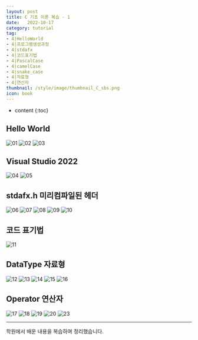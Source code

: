 ```yaml
---
layout: post
title: C 기초 이론 복습 - 1
date:   2022-10-17
category: tutorial
tag:
- 4|HelloWorld
- 4|프로그램생성과정
- 4|stdafx
- 4|코드표기법
- 4|PascalCase
- 4|camelCase
- 4|snake_case
- 4|자료형
- 4|연산자
thumbnail: /style/image/thumbnail_C_sbs.png
icon: book
---
```


* content
{:toc}

## Hello World

![01](https://user-images.githubusercontent.com/116151781/235865060-9ddb1951-14c4-4865-8937-c46ecee43d71.png)
![02](https://user-images.githubusercontent.com/116151781/235865116-8c0ea6b2-4cd5-476b-a6b8-c2209494a350.png)
![03](https://user-images.githubusercontent.com/116151781/235865196-8651ebd2-21d0-4a04-a749-e3386e784b24.png)


## Visual Studio 2022

![04](https://user-images.githubusercontent.com/116151781/235865242-80246bca-533d-40e8-8b06-e99122defe1f.png)
![05](https://user-images.githubusercontent.com/116151781/235865270-32604a86-d5aa-4eb3-a51f-e3bdaacd819d.png)


## stdafx.h 미리컴파일된 헤더

![06](https://user-images.githubusercontent.com/116151781/235865298-b56c980a-2967-4a23-8c85-4b60078eea99.png)
![07](https://user-images.githubusercontent.com/116151781/235865345-362ab131-8cd2-4948-93f9-5e8f3e9f9d01.png)
![08](https://user-images.githubusercontent.com/116151781/235865371-6ccc11c4-a60f-442c-8af5-4bc2ee71d37f.png)
![09](https://user-images.githubusercontent.com/116151781/235865396-715f7bdd-323c-4e5a-9e10-e033142bb67e.png)
![10](https://user-images.githubusercontent.com/116151781/235865436-bdd0efc0-3aea-42ee-85cd-3ddfab15bdcb.png)


## 코드 표기법

![11](https://user-images.githubusercontent.com/116151781/235865485-492fc869-f160-47b7-ada9-24936d932e81.png)


## DataType 자료형

![12](https://user-images.githubusercontent.com/116151781/235865521-daa33ae6-5839-4cc9-8c06-2b571cbbc44e.png)
![13](https://user-images.githubusercontent.com/116151781/235865545-fe552212-c2a7-45d1-9526-dc47073b6315.png)
![14](https://user-images.githubusercontent.com/116151781/235865584-dd2165c5-6e31-4cda-9c67-bb92b0df931d.png)
![15](https://user-images.githubusercontent.com/116151781/235865615-fef10aa3-1ae4-4d79-aee2-6938265a9ff8.png)
![16](https://user-images.githubusercontent.com/116151781/235865647-632e7cf2-d2ba-43be-a264-b1b5ad363160.png)


## Operator 연산자

![17](https://user-images.githubusercontent.com/116151781/235865675-5c24226d-d2b0-46e8-bec6-119973df7e85.png)
![18](https://user-images.githubusercontent.com/116151781/235865725-861e6191-94c7-4d97-bf37-5a4dd6df16c5.png)
![19](https://user-images.githubusercontent.com/116151781/235865753-ced6eec5-c06e-4d6f-acce-f651d51dd9b6.png)
![20](https://user-images.githubusercontent.com/116151781/235865782-9eaee6b9-71ac-4acb-8756-1f7d9eb2e402.png)
![23](https://user-images.githubusercontent.com/116151781/235870324-1ab67fb9-ef78-455b-baf5-19a751e781f5.JPG)  

***
학원에서 배운 내용을 복습하며 정리했습니다.
